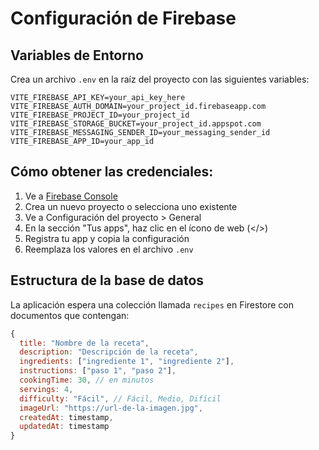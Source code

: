 # Configuración de Firebase

## Variables de Entorno

Crea un archivo `.env` en la raíz del proyecto con las siguientes variables:

```env
VITE_FIREBASE_API_KEY=your_api_key_here
VITE_FIREBASE_AUTH_DOMAIN=your_project_id.firebaseapp.com
VITE_FIREBASE_PROJECT_ID=your_project_id
VITE_FIREBASE_STORAGE_BUCKET=your_project_id.appspot.com
VITE_FIREBASE_MESSAGING_SENDER_ID=your_messaging_sender_id
VITE_FIREBASE_APP_ID=your_app_id
```

## Cómo obtener las credenciales:

1. Ve a [Firebase Console](https://console.firebase.google.com/)
2. Crea un nuevo proyecto o selecciona uno existente
3. Ve a Configuración del proyecto > General
4. En la sección "Tus apps", haz clic en el ícono de web (</>)
5. Registra tu app y copia la configuración
6. Reemplaza los valores en el archivo `.env`

## Estructura de la base de datos

La aplicación espera una colección llamada `recipes` en Firestore con documentos que contengan:

```javascript
{
  title: "Nombre de la receta",
  description: "Descripción de la receta",
  ingredients: ["ingrediente 1", "ingrediente 2"],
  instructions: ["paso 1", "paso 2"],
  cookingTime: 30, // en minutos
  servings: 4,
  difficulty: "Fácil", // Fácil, Medio, Difícil
  imageUrl: "https://url-de-la-imagen.jpg",
  createdAt: timestamp,
  updatedAt: timestamp
}
``` 